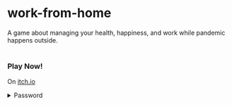 # **work-from-home**
 A game about managing your health, happiness, and work while pandemic happens outside.<br/><br/>

### **Play Now!**
On [itch.io](https://sun-wise-man.itch.io/work-from-home)<br/>
<details>
<summary>Password</summary>
work-from-home
